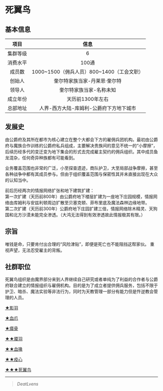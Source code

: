 # 死翼鸟

## 基本信息

项目|信息
:--:|:--:
集群等级|6
消费水平|100通
成员数|1000~1500（佣兵人员）800~1400（工会文职）
创始人|奎尔特家族当家-丹莱恩·奎尔特
领导人|奎尔特家族当家-名称未知
成立年份|天历前1300年左右
总部地址|人界-西方大陆-库姆利-公爵府下方地下城市

## 发展史

由公爵府及其所在都市为核心建立在整个大都会下方的雇佣兵团机构。最初由公爵府与魔族合作训练的公爵府私兵组成，主要解决贵族间的意见不统一的“小摩擦”，后续历经多代的变迁变为地下集会的形式去完成雇主契约的佣兵组织。其中成员鱼龙混杂，任何奇异种族都有可能看到。

业务覆盖范围也非常的广泛，小至探查遗迹，商队护卫，大至局部战争摩擦，甚至各种战争中都有其成员参与。但由于组织覆盖范围与保密性其并未直接出现在大众的认知当中。

前后历经两次的情报网络扩张和地下建筑扩建：<br>第一次扩建（天历前800年）由公爵府地下楼层扩建为一座地下庄园规模，情报网络由库姆利与安兹利顿周边扩散至贝塞克顿、菲布里底及魔法森林边缘地带。<br>第二次扩建（天历前300年）公爵府地下庄园扩建三倍，情报网络除木精灵、天狗国和北方沙漠未能完全渗透。（大鸿无法得到有效渗透故此情报极其有限。）

## 宗旨

唯钱是命，只要肯付出合理的“风险津贴”，即便是死亡也不能阻挡这帮家伙。
重视声望，无法忍受雇主的背叛。

## 社群职位

死翼鸟组织是由魔界部分来到人界继续自己研究或者单纯为了利益的合作者与公爵府联合建立的情报组织与雇佣机构。目的是为了成立者提供佣兵服务，包括不限于护卫、暗杀、魔法实验等非法行为，同时为天教管理一部分有能力但是忤逆教会管理的人员。

<a href="../ShadowFeather" target="_blank">★影羽</a>

<a href="../BloodyClaw" target="_blank">★血爪</a>

<a href="../MiasmBone" target="_blank">★瘴骨</a>

<a href="../FrighteningFeather" target="_blank">★★魇羽</a>

<a href="../BloodyBeak" target="_blank">★★血喙</a>

<a href="../PestilenceHeart" target="_blank">★★疫心</a>

<a href="../DeathBird" target="_blank">★★★死翼鸟</a>

---

> *DeatLvens*